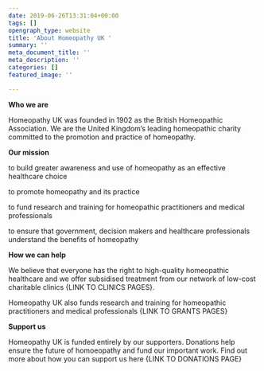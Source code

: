 ```yaml
---
date: 2019-06-26T13:31:04+00:00
tags: []
opengraph_type: website
title: 'About Homeopathy UK '
summary: ''
meta_document_title: ''
meta_description: ''
categories: []
featured_image: ''

---
```

**Who we are**

Homeopathy UK was founded in 1902 as the British Homeopathic Association. We are the United Kingdom’s leading homeopathic charity committed to the promotion and practice of homeopathy.

**Our mission**

to build greater awareness and use of homeopathy as an effective healthcare choice

to promote homeopathy and its practice

to fund research and training for homeopathic practitioners and medical professionals

to ensure that government, decision makers and healthcare professionals understand the benefits of homeopathy

**How we can help**

We believe that everyone has the right to high-quality homeopathic healthcare and we offer subsidised treatment from our network of low-cost charitable clinics {LINK TO CLINICS PAGES}.

Homeopathy UK also funds research and training for homeopathic practitioners and medical professionals {LINK TO GRANTS PAGES}

**Support us**

Homeopathy UK is funded entirely by our supporters. Donations help ensure the future of homoeopathy and fund our important work. Find out more about how you can support us here {LINK TO DONATIONS PAGE}